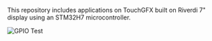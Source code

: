 This repository includes applications on TouchGFX built on Riverdi 7" display using an STM32H7 microcontroller.

![GPIO Test]([https://github.com/username/repo-name/blob/main/images/screenshot.png](https://github.com/omarmustafa130/TouchGFX-Applications/blob/main/GPIO_FreeRTOS/GPIO_Test%20Thumbnail.png))
